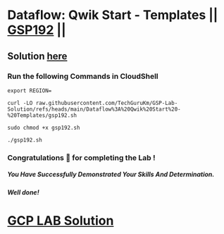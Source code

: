 # Dataflow: Qwik Start - Templates || [GSP192](https://www.cloudskillsboost.google/games/6105/labs/38852) ||

## Solution [here](https://youtu.be/)

### Run the following Commands in CloudShell


```
export REGION=
```
```
curl -LO raw.githubusercontent.com/TechGuruKm/GSP-Lab-Solution/refs/heads/main/Dataflow%3A%20Qwik%20Start%20-%20Templates/gsp192.sh

sudo chmod +x gsp192.sh

./gsp192.sh
```



### Congratulations 🎉 for completing the Lab !

##### *You Have Successfully Demonstrated Your Skills And Determination.*

#### *Well done!*

# [GCP LAB Solution](https://www.youtube.com/@techgurukm)
